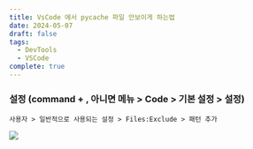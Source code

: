 ```yaml
---
title: VsCode 에서 pycache 파일 안보이게 하는법
date: 2024-05-07
draft: false
tags:
  - DevTools
  - VSCode
complete: true
---
```

### 설정 (command + , 아니면 메뉴 > Code > 기본 설정 > 설정)
```
사용자 > 일반적으로 사용되는 설정 > Files:Exclude > 패턴 추가
```
![](https://i.imgur.com/js64VQ3.png)
